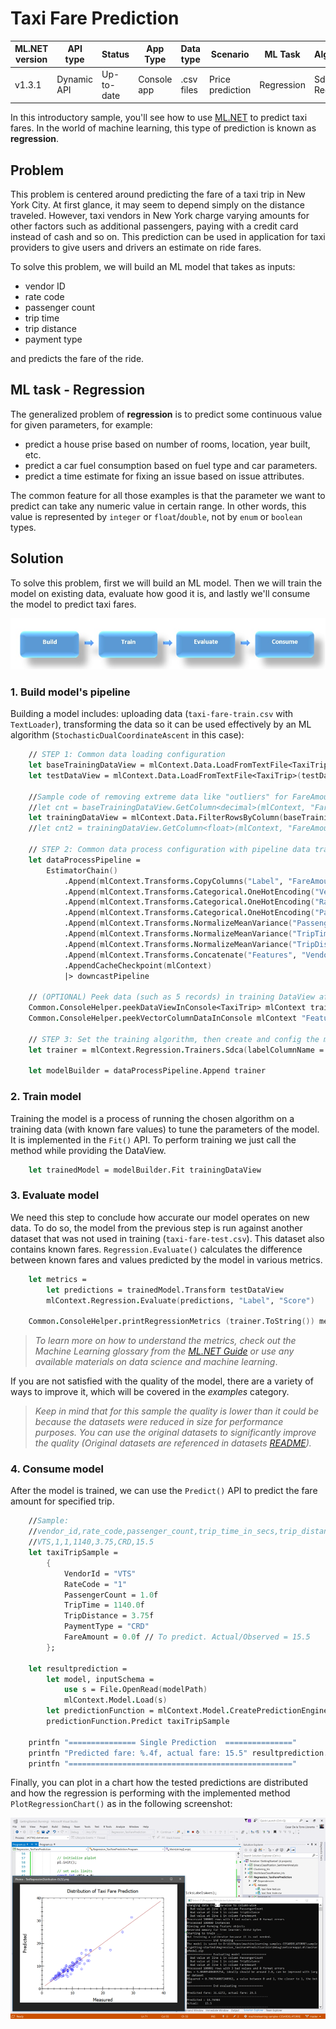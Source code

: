 # Taxi Fare Prediction

| ML.NET version | API type          | Status                        | App Type    | Data type | Scenario            | ML Task                   | Algorithms                  |
|----------------|-------------------|-------------------------------|-------------|-----------|---------------------|---------------------------|-----------------------------|
| v1.3.1 | Dynamic API | Up-to-date | Console app | .csv files | Price prediction | Regression | Sdca Regression |

In this introductory sample, you'll see how to use [ML.NET](https://www.microsoft.com/net/learn/apps/machine-learning-and-ai/ml-dotnet) to predict taxi fares. In the world of machine learning, this type of prediction is known as **regression**.

## Problem
This problem is centered around predicting the fare of a taxi trip in New York City. At first glance, it may seem to depend simply on the distance traveled. However, taxi vendors in New York charge varying amounts for other factors such as additional passengers, paying with a credit card instead of cash and so on. This prediction can be used in application for taxi providers to give users and drivers an estimate on ride fares.

To solve this problem, we will build an ML model that takes as inputs: 
* vendor ID
* rate code
* passenger count
* trip time
* trip distance
* payment type

and predicts the fare of the ride.

## ML task - Regression
The generalized problem of **regression** is to predict some continuous value for given parameters, for example:
* predict a house prise based on number of rooms, location, year built, etc.
* predict a car fuel consumption based on fuel type and car parameters.
* predict a time estimate for fixing an issue based on issue attributes.

The common feature for all those examples is that the parameter we want to predict can take any numeric value in certain range. In other words, this value is represented by `integer` or `float`/`double`, not by `enum` or `boolean` types.

## Solution
To solve this problem, first we will build an ML model. Then we will train the model on existing data, evaluate how good it is, and lastly we'll consume the model to predict taxi fares.

![Build -> Train -> Evaluate -> Consume](../shared_content/modelpipeline.png)

### 1. Build model's pipeline

Building a model includes: uploading data (`taxi-fare-train.csv` with `TextLoader`), transforming the data so it can be used effectively by an ML algorithm (`StochasticDualCoordinateAscent` in this case):

```fsharp
    // STEP 1: Common data loading configuration
    let baseTrainingDataView = mlContext.Data.LoadFromTextFile<TaxiTrip>(trainDataPath, hasHeader = true, separatorChar = ',')
    let testDataView = mlContext.Data.LoadFromTextFile<TaxiTrip>(testDataPath, hasHeader = true, separatorChar = ',')

    //Sample code of removing extreme data like "outliers" for FareAmounts higher than $150 and lower than $1 which can be error-data 
    //let cnt = baseTrainingDataView.GetColumn<decimal>(mlContext, "FareAmount").Count()
    let trainingDataView = mlContext.Data.FilterRowsByColumn(baseTrainingDataView, "FareAmount", lowerBound = 1., upperBound = 150.)
    //let cnt2 = trainingDataView.GetColumn<float>(mlContext, "FareAmount").Count()

    // STEP 2: Common data process configuration with pipeline data transformations
    let dataProcessPipeline =
        EstimatorChain()
            .Append(mlContext.Transforms.CopyColumns("Label", "FareAmount"))
            .Append(mlContext.Transforms.Categorical.OneHotEncoding("VendorIdEncoded", "VendorId"))
            .Append(mlContext.Transforms.Categorical.OneHotEncoding("RateCodeEncoded", "RateCode"))
            .Append(mlContext.Transforms.Categorical.OneHotEncoding("PaymentTypeEncoded", "PaymentType"))
            .Append(mlContext.Transforms.NormalizeMeanVariance("PassengerCount", "PassengerCount"))
            .Append(mlContext.Transforms.NormalizeMeanVariance("TripTime", "TripTime"))
            .Append(mlContext.Transforms.NormalizeMeanVariance("TripDistance", "TripDistance"))
            .Append(mlContext.Transforms.Concatenate("Features", "VendorIdEncoded", "RateCodeEncoded", "PaymentTypeEncoded", "PassengerCount", "TripTime", "TripDistance"))
            .AppendCacheCheckpoint(mlContext)
            |> downcastPipeline

    // (OPTIONAL) Peek data (such as 5 records) in training DataView after applying the ProcessPipeline's transformations into "Features" 
    Common.ConsoleHelper.peekDataViewInConsole<TaxiTrip> mlContext trainingDataView dataProcessPipeline 5 |> ignore
    Common.ConsoleHelper.peekVectorColumnDataInConsole mlContext "Features" trainingDataView dataProcessPipeline 5 |> ignore

    // STEP 3: Set the training algorithm, then create and config the modelBuilder - Selected Trainer (SDCA Regression algorithm)                            
    let trainer = mlContext.Regression.Trainers.Sdca(labelColumnName = "Label", featureColumnName = "Features")

    let modelBuilder = dataProcessPipeline.Append trainer
```

### 2. Train model
Training the model is a process of running the chosen algorithm on a training data (with known fare values) to tune the parameters of the model. It is implemented in the `Fit()` API. To perform training we just call the method while providing the DataView.

```fsharp
    let trainedModel = modelBuilder.Fit trainingDataView
```

### 3. Evaluate model
We need this step to conclude how accurate our model operates on new data. To do so, the model from the previous step is run against another dataset that was not used in training (`taxi-fare-test.csv`). This dataset also contains known fares. `Regression.Evaluate()` calculates the difference between known fares and values predicted by the model in various metrics.

```fsharp
    let metrics = 
        let predictions = trainedModel.Transform testDataView
        mlContext.Regression.Evaluate(predictions, "Label", "Score")

    Common.ConsoleHelper.printRegressionMetrics (trainer.ToString()) metrics
```

>*To learn more on how to understand the metrics, check out the Machine Learning glossary from the [ML.NET Guide](https://docs.microsoft.com/en-us/dotnet/machine-learning/) or use any available materials on data science and machine learning*.

If you are not satisfied with the quality of the model, there are a variety of ways to improve it, which will be covered in the *examples* category.

>*Keep in mind that for this sample the quality is lower than it could be because the datasets were reduced in size for performance purposes. You can use the original datasets to significantly improve the quality (Original datasets are referenced in datasets [README](../../../datasets/README.md)).*

### 4. Consume model
After the model is trained, we can use the `Predict()` API to predict the fare amount for specified trip. 

```fsharp
    //Sample: 
    //vendor_id,rate_code,passenger_count,trip_time_in_secs,trip_distance,payment_type,fare_amount
    //VTS,1,1,1140,3.75,CRD,15.5
    let taxiTripSample = 
        {
            VendorId = "VTS"
            RateCode = "1"
            PassengerCount = 1.0f
            TripTime = 1140.0f
            TripDistance = 3.75f
            PaymentType = "CRD"
            FareAmount = 0.0f // To predict. Actual/Observed = 15.5
        };

    let resultprediction = 
        let model, inputSchema = 
            use s = File.OpenRead(modelPath)
            mlContext.Model.Load(s)
        let predictionFunction = mlContext.Model.CreatePredictionEngine(model)
        predictionFunction.Predict taxiTripSample

    printfn "=============== Single Prediction  ==============="
    printfn "Predicted fare: %.4f, actual fare: 15.5" resultprediction.FareAmount
    printfn "=================================================="
```

Finally, you can plot in a chart how the tested predictions are distributed and how the regression is performing with the implemented method `PlotRegressionChart()` as in the following screenshot:

![Regression plot-chart](../../../../images/Sample-Regression-Chart.png)
